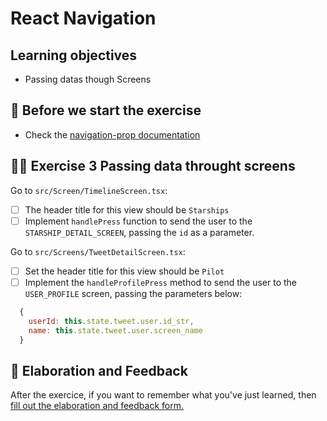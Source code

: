 # React Navigation

## Learning objectives

- Passing datas though Screens

## 🥑 Before we start the exercise

- Check the [navigation-prop documentation](https://reactnavigation.org/docs/navigation-prop/#navigate)

## 🤸‍♀️ Exercise 3 Passing data throught screens

Go to `src/Screen/TimelineScreen.tsx`:

- [ ] The header title for this view should be `Starships`
- [ ] Implement `handlePress` function to send the user to the `STARSHIP_DETAIL_SCREEN`, passing the `id` as a parameter.

Go to `src/Screens/TweetDetailScreen.tsx`:

- [ ] Set the header title for this view should be `Pilot`
- [ ] Implement the `handleProfilePress` method to send the user to the `USER_PROFILE` screen, passing the parameters below:

```javascript
  {
    userId: this.state.tweet.user.id_str,
    name: this.state.tweet.user.screen_name
  }
```

## 🏅 Elaboration and Feedback

<div>
<span>After the exercice, if you want to remember what you've just learned, then </span>
<a rel="noopener noreferrer" target="_blank" href="https://airtable.com/shrBuZqOJL5UeLLF1?prefill_Name=React+Native+Navigation&prefill_Exercice=3">
  fill out the elaboration and feedback form.
</a>
</div>
